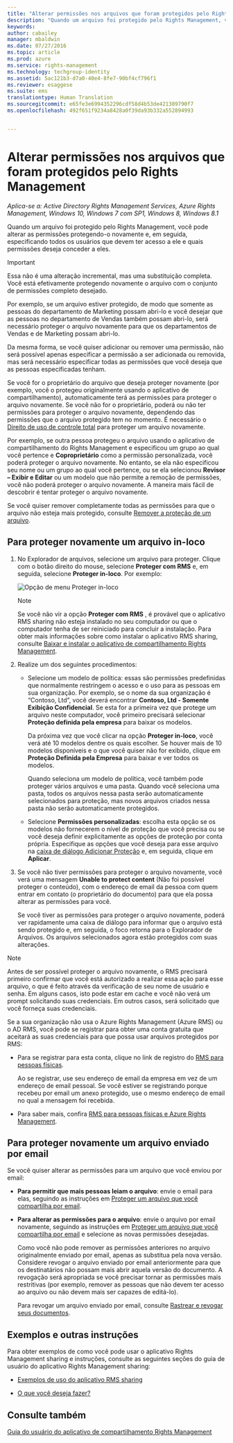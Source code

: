```yaml
---
title: "Alterar permissões nos arquivos que foram protegidos pelo Rights Management | Azure RMS"
description: "Quando um arquivo foi protegido pelo Rights Management, você pode alterar as permissões protegendo-o novamente e, em seguida, especificando todos os usuários que devem ter acesso a ele e quais permissões deseja conceder a eles."
keywords: 
author: cabailey
manager: mbaldwin
ms.date: 07/27/2016
ms.topic: article
ms.prod: azure
ms.service: rights-management
ms.technology: techgroup-identity
ms.assetid: 5ac121b3-d7a0-40e4-8fe7-90bf4cf796f1
ms.reviewer: esaggese
ms.suite: ems
translationtype: Human Translation
ms.sourcegitcommit: e65fe3e6994352296cdf58d4b53de421389790f7
ms.openlocfilehash: 492f651f9234a8428a0f39da93b332a552894993


---
```


# Alterar permissões nos arquivos que foram protegidos pelo Rights Management

*Aplica-se a: Active Directory Rights Management Services, Azure Rights Management, Windows 10, Windows 7 com SP1, Windows 8, Windows 8.1*

Quando um arquivo foi protegido pelo Rights Management, você pode alterar as permissões protegendo-o novamente e, em seguida, especificando todos os usuários que devem ter acesso a ele e quais permissões deseja conceder a eles.

> [!IMPORTANT]
> Essa não é uma alteração incremental, mas uma substituição completa. Você está efetivamente protegendo novamente o arquivo com o conjunto de permissões completo desejado.
> 
>  Por exemplo, se um arquivo estiver protegido, de modo que somente as pessoas do departamento de Marketing possam abri-lo e você desejar que as pessoas no departamento de Vendas também possam abri-lo, será necessário proteger o arquivo novamente para que os departamentos de Vendas e de Marketing possam abri-lo.
>
> Da mesma forma, se você quiser adicionar ou remover uma permissão, não será possível apenas especificar a permissão a ser adicionada ou removida, mas será necessário especificar todas as permissões que você deseja que as pessoas especificadas tenham.

Se você for o proprietário do arquivo que deseja proteger novamente (por exemplo, você o protegeu originalmente usando o aplicativo de compartilhamento), automaticamente terá as permissões para proteger o arquivo novamente. Se você não for o proprietário, poderá ou não ter permissões para proteger o arquivo novamente, dependendo das permissões que o arquivo protegido tem no momento. É necessário o [Direito de uso de controle total](../deploy-use/configure-usage-rights.md#usage-rights-and-descriptions) para proteger um arquivo novamente.

Por exemplo, se outra pessoa protegeu o arquivo usando o aplicativo de compartilhamento do Rights Management e especificou um grupo ao qual você pertence e **Coproprietário** como a permissão personalizada, você poderá proteger o arquivo novamente. No entanto, se ela não especificou seu nome ou um grupo ao qual você pertence, ou se ela selecionou **Revisor – Exibir e Editar** ou um modelo que não permite a remoção de permissões, você não poderá proteger o arquivo novamente. A maneira mais fácil de descobrir é tentar proteger o arquivo novamente.

Se você quiser remover completamente todas as permissões para que o arquivo não esteja mais protegido, consulte [Remover a proteção de um arquivo](sharing-app-remove-protection.md).

## Para proteger novamente um arquivo in-loco

1.  No Explorador de arquivos, selecione um arquivo para proteger. Clique com o botão direito do mouse, selecione **Proteger com RMS** e, em seguida, selecione **Proteger in-loco**. Por exemplo:

    ![Opção de menu Proteger in-loco](../media/ADRMS_MSRMSApp_SP_CompanyDefined.png)

    > [!NOTE]
    > Se você não vir a opção **Proteger com RMS** , é provável que o aplicativo RMS sharing não esteja instalado no seu computador ou que o computador tenha de ser reiniciado para concluir a instalação. Para obter mais informações sobre como instalar o aplicativo RMS sharing, consulte [Baixar e instalar o aplicativo de compartilhamento Rights Management](install-sharing-app.md).

2.  Realize um dos seguintes procedimentos:

    -   Selecione um modelo de política: essas são permissões predefinidas que normalmente restringem o acesso e o uso para as pessoas em sua organização. Por exemplo, se o nome da sua organização é “Contoso, Ltd”, você deverá encontrar **Contoso, Ltd - Somente Exibição Confidencial**. Se esta for a primeira vez que protege um arquivo neste computador, você primeiro precisará selecionar **Proteção definida pela empresa** para baixar os modelos.

        Da próxima vez que você clicar na opção **Proteger in-loco**, você verá até 10 modelos dentre os quais escolher. Se houver mais de 10 modelos disponíveis e o que você quiser não for exibido, clique em **Proteção Definida pela Empresa** para baixar e ver todos os modelos.

        Quando seleciona um modelo de política, você também pode proteger vários arquivos e uma pasta. Quando você seleciona uma pasta, todos os arquivos nessa pasta serão automaticamente selecionados para proteção, mas novos arquivos criados nessa pasta não serão automaticamente protegidos.

    -   Selecione **Permissões personalizadas**: escolha esta opção se os modelos não fornecerem o nível de proteção que você precisa ou se você deseja definir explicitamente as opções de proteção por conta própria. Especifique as opções que você deseja para esse arquivo na [caixa de diálogo Adicionar Proteção](sharing-app-dialog-box.md) e, em seguida, clique em **Aplicar**.

3. Se você não tiver permissões para proteger o arquivo novamente, você verá uma mensagem **Unable to protect content** (Não foi possível proteger o conteúdo), com o endereço de email da pessoa com quem entrar em contato (o proprietário do documento) para que ela possa alterar as permissões para você.

    Se você tiver as permissões para proteger o arquivo novamente, poderá ver rapidamente uma caixa de diálogo para informar que o arquivo está sendo protegido e, em seguida, o foco retorna para o Explorador de Arquivos. Os arquivos selecionados agora estão protegidos com suas alterações. 

> [!NOTE]
> Antes de ser possível proteger o arquivo novamente, o RMS precisará primeiro confirmar que você está autorizado a realizar essa ação para esse arquivo, o que é feito através da verificação de seu nome de usuário e senha. Em alguns casos, isto pode estar em cache e você não verá um prompt solicitando suas credenciais. Em outros casos, será solicitado que você forneça suas credenciais.
>
> Se a sua organização não usa o Azure Rights Management (Azure RMS) ou o AD RMS, você pode se registrar para obter uma conta gratuita que aceitará as suas credenciais para que possa usar arquivos protegidos por RMS:
>
> -   Para se registrar para esta conta, clique no link de registro do [RMS para pessoas físicas](http://go.microsoft.com/fwlink/?LinkId=309469).
>
>     Ao se registrar, use seu endereço de email da empresa em vez de um endereço de email pessoal. Se você estiver se registrando porque recebeu por email um anexo protegido, use o mesmo endereço de email no qual a mensagem foi recebida.
> -   Para saber mais, confira [RMS para pessoas físicas e Azure Rights Management](../understand-explore/rms-for-individuals.md).

## Para proteger novamente um arquivo enviado por email

Se você quiser alterar as permissões para um arquivo que você enviou por email:

- **Para permitir que mais pessoas leiam o arquivo**: envie o email para elas, seguindo as instruções em [Proteger um arquivo que você compartilha por email](sharing-app-protect-by-email.md).

- **Para alterar as permissões para o arquivo**: envie o arquivo por email novamente, seguindo as instruções em [Proteger um arquivo que você compartilha por email](sharing-app-protect-by-email.md) e selecione as novas permissões desejadas. 

    Como você não pode remover as permissões anteriores no arquivo originalmente enviado por email, apenas as substitua pela nova versão. Considere revogar o arquivo enviado por email anteriormente para que os destinatários não possam mais abrir aquela versão do documento. A revogação será apropriada se você precisar tornar as permissões mais restritivas (por exemplo, remover as pessoas que não devem ter acesso ao arquivo ou não devem mais ser capazes de editá-lo).

    Para revogar um arquivo enviado por email, consulte [Rastrear e revogar seus documentos](sharing-app-track-revoke.md).


## Exemplos e outras instruções
Para obter exemplos de como você pode usar o aplicativo Rights Management sharing e instruções, consulte as seguintes seções do guia de usuário do aplicativo Rights Management sharing:

-   [Exemplos de uso do aplicativo RMS sharing](sharing-app-user-guide.md#examples-for-using-the-rms-sharing-application)

-   [O que você deseja fazer?](sharing-app-user-guide.md#what-do-you-want-to-do)

## Consulte também
[Guia do usuário do aplicativo de compartilhamento Rights Management](sharing-app-user-guide.md)



<!--HONumber=Jul16_HO4-->


